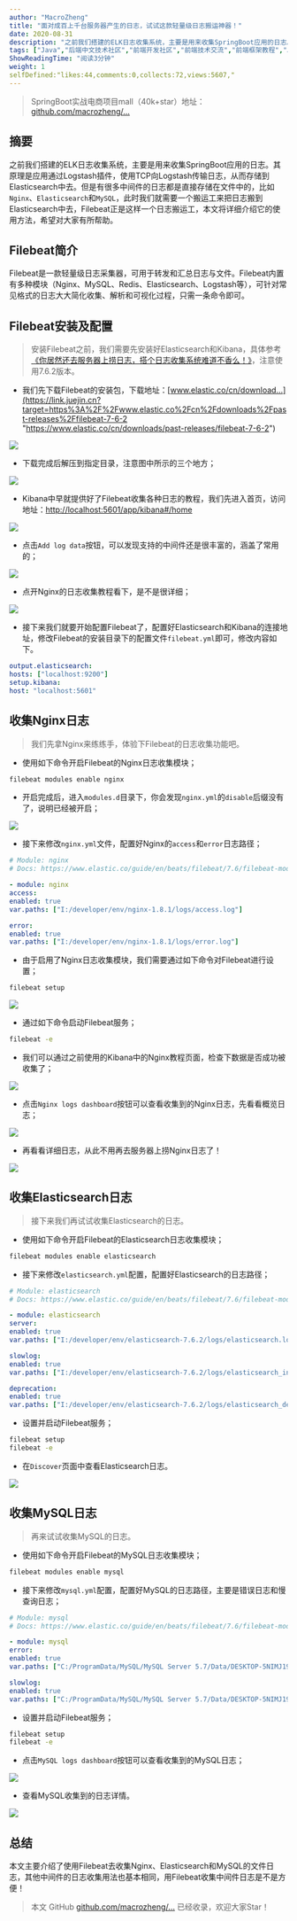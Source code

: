 ```yaml
---
author: "MacroZheng"
title: "面对成百上千台服务器产生的日志，试试这款轻量级日志搬运神器！"
date: 2020-08-31
description: "之前我们搭建的ELK日志收集系统，主要是用来收集SpringBoot应用的日志。其原理是应用通过Logstash插件，使用TCP向Logstash传输日志，从而存储到Elasticsearch中去。但是有很多中间件的日志都是直接存储在文件中的，比如Nginx、Elasticse…"
tags: ["Java","后端中文技术社区","前端开发社区","前端技术交流","前端框架教程","JavaScript 学习资源","CSS 技巧与最佳实践","HTML5 最新动态","前端工程师职业发展","开源前端项目","前端技术趋势"]
ShowReadingTime: "阅读3分钟"
weight: 1
selfDefined:"likes:44,comments:0,collects:72,views:5607,"
---
```

> SpringBoot实战电商项目mall（40k+star）地址：[github.com/macrozheng/…](https://link.juejin.cn?target=https%3A%2F%2Fgithub.com%2Fmacrozheng%2Fmall "https://github.com/macrozheng/mall")

摘要
--

之前我们搭建的ELK日志收集系统，主要是用来收集SpringBoot应用的日志。其原理是应用通过Logstash插件，使用TCP向Logstash传输日志，从而存储到Elasticsearch中去。但是有很多中间件的日志都是直接存储在文件中的，比如`Nginx`、`Elasticsearch`和`MySQL`，此时我们就需要一个搬运工来把日志搬到Elasticsearch中去，Filebeat正是这样一个日志搬运工，本文将详细介绍它的使用方法，希望对大家有所帮助。

Filebeat简介
----------

Filebeat是一款轻量级日志采集器，可用于转发和汇总日志与文件。Filebeat内置有多种模块（Nginx、MySQL、Redis、Elasticsearch、Logstash等），可针对常见格式的日志大大简化收集、解析和可视化过程，只需一条命令即可。

Filebeat安装及配置
-------------

> 安装Filebeat之前，我们需要先安装好Elasticsearch和Kibana，具体参考[《你居然还去服务器上捞日志，搭个日志收集系统难道不香么！》](https://link.juejin.cn?target=https%3A%2F%2Fmp.weixin.qq.com%2Fs%2F8nUunL02Y5AfXTCscYg54w "https://mp.weixin.qq.com/s/8nUunL02Y5AfXTCscYg54w")，注意使用7.6.2版本。

*   我们先下载Filebeat的安装包，下载地址：[www.elastic.co/cn/download…](https://link.juejin.cn?target=https%3A%2F%2Fwww.elastic.co%2Fcn%2Fdownloads%2Fpast-releases%2Ffilebeat-7-6-2 "https://www.elastic.co/cn/downloads/past-releases/filebeat-7-6-2")

![](/images/jueJin/7b57159b1b45457.png)

*   下载完成后解压到指定目录，注意图中所示的三个地方；

![](/images/jueJin/6332d63af47942c.png)

*   Kibana中早就提供好了Filebeat收集各种日志的教程，我们先进入首页，访问地址：[http://localhost:5601/app/kibana#/home](https://link.juejin.cn?target=http%3A%2F%2Flocalhost%3A5601%2Fapp%2Fkibana%23%2Fhome "http://localhost:5601/app/kibana#/home")

![](/images/jueJin/a62a5d1ea294437.png)

*   点击`Add log data`按钮，可以发现支持的中间件还是很丰富的，涵盖了常用的；

![](/images/jueJin/95ffddb689b541d.png)

*   点开Nginx的日志收集教程看下，是不是很详细；

![](/images/jueJin/eea4b455c30e4cf.png)

*   接下来我们就要开始配置Filebeat了，配置好Elasticsearch和Kibana的连接地址，修改Filebeat的安装目录下的配置文件`filebeat.yml`即可，修改内容如下。

```yaml
output.elasticsearch:
hosts: ["localhost:9200"]
setup.kibana:
host: "localhost:5601"
```

收集Nginx日志
---------

> 我们先拿Nginx来练练手，体验下Filebeat的日志收集功能吧。

*   使用如下命令开启Filebeat的Nginx日志收集模块；

```bash
filebeat modules enable nginx
```

*   开启完成后，进入`modules.d`目录下，你会发现`nginx.yml`的`disable`后缀没有了，说明已经被开启；

![](/images/jueJin/d5a4f832500b41f.png)

*   接下来修改`nginx.yml`文件，配置好Nginx的`access`和`error`日志路径；

```yaml
# Module: nginx
# Docs: https://www.elastic.co/guide/en/beats/filebeat/7.6/filebeat-module-nginx.html

- module: nginx
access:
enabled: true
var.paths: ["I:/developer/env/nginx-1.8.1/logs/access.log"]

error:
enabled: true
var.paths: ["I:/developer/env/nginx-1.8.1/logs/error.log"]
```

*   由于启用了Nginx日志收集模块，我们需要通过如下命令对Filebeat进行设置；

```bash
filebeat setup
```

![](/images/jueJin/b23b9436566d48e.png)

*   通过如下命令启动Filebeat服务；

```bash
filebeat -e
```

*   我们可以通过之前使用的Kibana中的Nginx教程页面，检查下数据是否成功被收集了；

![](/images/jueJin/ae0526ce66ad480.png)

*   点击`Nginx logs dashboard`按钮可以查看收集到的Nginx日志，先看看概览日志；

![](/images/jueJin/0db41a14b8134fc.png)

*   再看看详细日志，从此不用再去服务器上捞Nginx日志了！

![](/images/jueJin/bbc6a07ccaf141d.png)

收集Elasticsearch日志
-----------------

> 接下来我们再试试收集Elasticsearch的日志。

*   使用如下命令开启Filebeat的Elasticsearch日志收集模块；

```bash
filebeat modules enable elasticsearch
```

*   接下来修改`elasticsearch.yml`配置，配置好Elasticsearch的日志路径；

```yaml
# Module: elasticsearch
# Docs: https://www.elastic.co/guide/en/beats/filebeat/7.6/filebeat-module-elasticsearch.html

- module: elasticsearch
server:
enabled: true
var.paths: ["I:/developer/env/elasticsearch-7.6.2/logs/elasticsearch.log"]

slowlog:
enabled: true
var.paths: ["I:/developer/env/elasticsearch-7.6.2/logs/elasticsearch_index_indexing_slowlog.log","I:/developer/env/elasticsearch-7.6.2/logs/elasticsearch_index_search_slowlog.log"]

deprecation:
enabled: true
var.paths: ["I:/developer/env/elasticsearch-7.6.2/logs/elasticsearch_deprecation.log"]
```

*   设置并启动Filebeat服务；

```bash
filebeat setup
filebeat -e
```

*   在`Discover`页面中查看Elasticsearch日志。

![](/images/jueJin/39234ddf1c52449.png)

收集MySQL日志
---------

> 再来试试收集MySQL的日志。

*   使用如下命令开启Filebeat的MySQL日志收集模块；

```bash
filebeat modules enable mysql
```

*   接下来修改`mysql.yml`配置，配置好MySQL的日志路径，主要是错误日志和慢查询日志；

```yaml
# Module: mysql
# Docs: https://www.elastic.co/guide/en/beats/filebeat/7.6/filebeat-module-mysql.html

- module: mysql
error:
enabled: true
var.paths: ["C:/ProgramData/MySQL/MySQL Server 5.7/Data/DESKTOP-5NIMJ19.err"]

slowlog:
enabled: true
var.paths: ["C:/ProgramData/MySQL/MySQL Server 5.7/Data/DESKTOP-5NIMJ19-slow.log"]
```

*   设置并启动Filebeat服务；

```bash
filebeat setup
filebeat -e
```

*   点击`MySQL logs dashboard`按钮可以查看收集到的MySQL日志；

![](/images/jueJin/96cbb2aeded84ad.png)

*   查看MySQL收集到的日志详情。

![](/images/jueJin/78323308edd34ff.png)

总结
--

本文主要介绍了使用Filebeat去收集Nginx、Elasticsearch和MySQL的文件日志，其他中间件的日志收集用法也基本相同，用Filebeat收集中间件日志是不是方便！

> 本文 GitHub [github.com/macrozheng/…](https://link.juejin.cn?target=https%3A%2F%2Fgithub.com%2Fmacrozheng%2Fmall-learning "https://github.com/macrozheng/mall-learning") 已经收录，欢迎大家Star！